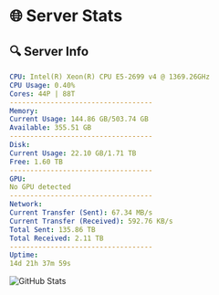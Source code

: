 # 🌐 Server Stats
## 🔍 Server Info
```yaml
CPU: Intel(R) Xeon(R) CPU E5-2699 v4 @ 1369.26GHz
CPU Usage: 0.40%
Cores: 44P | 88T
-----------------------------------
Memory:
Current Usage: 144.86 GB/503.74 GB
Available: 355.51 GB
-----------------------------------
Disk:
Current Usage: 22.10 GB/1.71 TB
Free: 1.60 TB
-----------------------------------
GPU:
No GPU detected
-----------------------------------
Network:
Current Transfer (Sent): 67.34 MB/s
Current Transfer (Received): 592.76 KB/s
Total Sent: 135.86 TB
Total Received: 2.11 TB
-----------------------------------
Uptime:
14d 21h 37m 59s
```
![GitHub Stats](https://img.shields.io/badge/Updated-2025-02-22_20:21:17-blue)